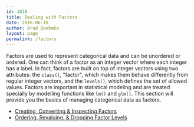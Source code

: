 ```yaml
---
id: 1836
title: Dealing with Factors
date: 2016-06-10
author: Brad Boehmke
layout: page
permalink: /factors
---
```


Factors are used to represent categorical data and can be unordered or ordered. One can think of a factor as an integer vector where each integer has a label. In fact, factors are built on top of integer vectors using two attributes: the `class()`, "factor", which makes them behave differently from regular integer vectors, and the `levels()`, which defines the set of allowed values.  Factors are important in statistical modeling and are treated specially by modelling functions like `lm()` and `glm()`. This section will provide you the basics of managing categorical data as factors.

* [Creating, Converting & Inspecting Factors](http://uc-r.github.io/create_factors)
* [Ordering, Revaluing, & Dropping Factor Levels](http://uc-r.github.io/factor_levels)






